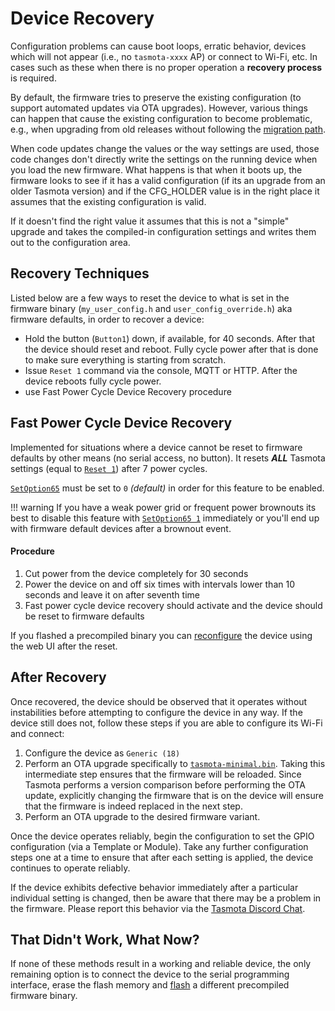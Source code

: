 # Device Recovery
Configuration problems can cause boot loops, erratic behavior, devices which will not appear (i.e., no `tasmota-xxxx` AP) or connect to Wi-Fi, etc. In cases such as these when there is no proper operation a **recovery process** is required.

By default, the firmware tries to preserve the existing configuration (to support automated updates via OTA upgrades). However, various things can happen that cause the existing configuration to become problematic, e.g., when upgrading from old releases without following the [migration path](Upgrading#migration-path).

When code updates change the values or the way settings are used, those code changes don't directly write the settings on the running device when you load the new firmware. What happens is that when it boots up, the firmware looks to see if it has a valid configuration (if its an upgrade from an older Tasmota version) and if the CFG_HOLDER value is in the right place it assumes that the existing configuration is valid. 

If it doesn't find the right value it assumes that this is not a "simple" upgrade and takes the compiled-in configuration settings and writes them out to the configuration area.

## Recovery Techniques
Listed below are a few ways to reset the device to what is set in the firmware binary (`my_user_config.h` and `user_config_override.h`) aka firmware defaults, in order to recover a device:

- Hold the button (`Button1`) down, if available, for 40 seconds. After that the device should reset and reboot. Fully cycle power after that is done to make sure everything is starting from scratch.
- Issue `Reset 1` command via the console, MQTT or HTTP. After the device reboots fully cycle power.  
- use Fast Power Cycle Device Recovery procedure

## Fast Power Cycle Device Recovery

Implemented for situations where a device cannot be reset to firmware defaults by other means (no serial access, no button). It resets ***ALL*** Tasmota settings (equal to [`Reset 1`](Commands.md#reset)) after 7 power cycles.

[`SetOption65`](Commands.md#setoption65) must be set to `0` *(default)* in order for this feature to be enabled.

!!! warning
     If you have a weak power grid or frequent power brownouts its best to disable this feature with [`SetOption65 1`](Commands.md#setoption65) immediately or you'll end up with firmware default devices after a brownout event.

#### Procedure

1. Cut power from the device completely for 30 seconds
2. Power the device on and off six times with intervals lower than 10 seconds and leave it on after seventh time
3. Fast power cycle device recovery should activate and the device should be reset to firmware defaults

If you flashed a precompiled binary you can [reconfigure](Getting-Started.md#configure-wi-fi) the device using the web UI after the reset. 

## After Recovery
Once recovered, the device should be observed that it operates without instabilities before attempting to configure the device in any way. If the device still does not, follow these steps if you are able to configure its Wi-Fi and connect:

1. Configure the device as `Generic (18)`
2. Perform an OTA upgrade specifically to [`tasmota-minimal.bin`](http://thehackbox.org/tasmota/tasmota-minimal.bin). Taking this intermediate step ensures that the firmware will be reloaded. Since Tasmota performs a version comparison before performing the OTA update, explicitly changing the firmware that is on the device will ensure that the firmware is indeed replaced in the next step.
3. Perform an OTA upgrade to the desired firmware variant.

Once the device operates reliably, begin the configuration to set the GPIO configuration (via a Template or Module). Take any further configuration steps one at a time to ensure that after each setting is applied, the device continues to operate reliably.  

If the device exhibits defective behavior immediately after a particular individual setting is changed, then be aware that there may be a problem in the firmware. Please report this behavior via the [Tasmota Discord Chat](https://discord.gg/Ks2Kzd4).  

## That Didn't Work, What Now?
If none of these methods result in a working and reliable device, the only remaining option is to connect the device to the serial programming interface, erase the flash memory and [flash](Getting-Started.md#flashing) a different precompiled firmware binary.
